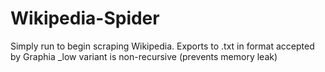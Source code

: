 # Wikipedia-Spider
Simply run to begin scraping Wikipedia. Exports to .txt in format accepted by Graphia
_low variant is non-recursive (prevents memory leak)
